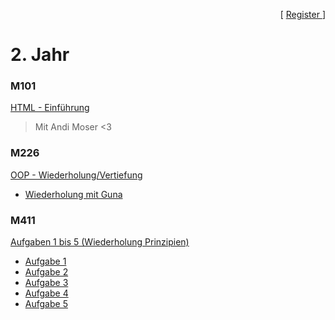 <p align="right"> [ <a href="../register.md"> Register </a> ] </p>

# 2. Jahr 

### M101
[HTML - Einführung](/2.jahr/M101/)
> Mit Andi Moser <3

### M226
[OOP - Wiederholung/Vertiefung](/2.jahr/M226/)
- [Wiederholung mit Guna](/2.jahr/M226/M404_Repetition/)

### M411
[Aufgaben 1 bis 5 (Wiederholung Prinzipien)](/2.jahr/M411/)
- [Aufgabe 1](/2.jahr/M411/A1.cpp)
- [Aufgabe 2](/2.jahr/M411/A2.cpp)
- [Aufgabe 3](/2.jahr/M411/A3.cpp)
- [Aufgabe 4](/2.jahr/M411/A4.cpp)
- [Aufgabe 5](/2.jahr/M411/A5.cpp)

